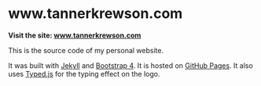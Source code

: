 # ww<i></i>w.tannerkrewson.com

**Visit the site: www.tannerkrewson.com**

This is the source code of my personal website.

It was built with [Jekyll](https://jekyllrb.com/) and [Bootstrap 4](http://v4-alpha.getbootstrap.com/). It is hosted on [GitHub Pages](https://pages.github.com/). It also uses [Typed.js](http://www.mattboldt.com/demos/typed-js/) for the typing effect on the logo.
